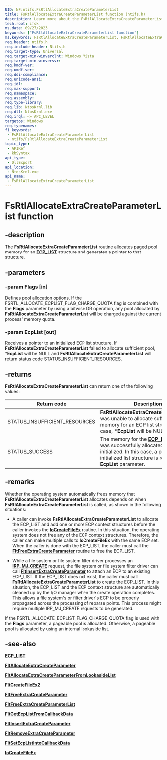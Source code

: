 ```yaml
---
UID: NF:ntifs.FsRtlAllocateExtraCreateParameterList
title: FsRtlAllocateExtraCreateParameterList function (ntifs.h)
description: Learn more about the FsRtlAllocateExtraCreateParameterList function.
tech.root: ifsk
ms.date: 09/27/2023
keywords: ["FsRtlAllocateExtraCreateParameterList function"]
ms.keywords: FsRtlAllocateExtraCreateParameterList, FsRtlAllocateExtraCreateParameterList routine [Installable File System Drivers], fsrtlref_2d552d23-4312-4203-91fb-c6cf6fb39681.xml, ifsk.fsrtlallocateextracreateparameterlist, ntifs/FsRtlAllocateExtraCreateParameterList
req.header: ntifs.h
req.include-header: Ntifs.h
req.target-type: Universal
req.target-min-winverclnt: Windows Vista
req.target-min-winversvr: 
req.kmdf-ver: 
req.umdf-ver: 
req.ddi-compliance: 
req.unicode-ansi: 
req.idl: 
req.max-support: 
req.namespace: 
req.assembly: 
req.type-library: 
req.lib: NtosKrnl.lib
req.dll: NtosKrnl.exe
req.irql: <= APC_LEVEL
targetos: Windows
req.typenames: 
f1_keywords:
 - FsRtlAllocateExtraCreateParameterList
 - ntifs/FsRtlAllocateExtraCreateParameterList
topic_type:
 - APIRef
 - kbSyntax
api_type:
 - DllExport
api_location:
 - NtosKrnl.exe
api_name:
 - FsRtlAllocateExtraCreateParameterList
---
```


# FsRtlAllocateExtraCreateParameterList function

## -description

The **FsRtlAllocateExtraCreateParameterList** routine allocates paged pool memory for an [**ECP_LIST**](/previous-versions/windows/hardware/drivers/ff540148(v=vs.85)) structure and generates a pointer to that structure.

## -parameters

### -param Flags [in]

Defines pool allocation options.  If the FSRTL_ALLOCATE_ECPLIST_FLAG_CHARGE_QUOTA flag is combined with the **Flags** parameter by using a bitwise OR operation, any pool allocated by **FsRtlAllocateExtraCreateParameterList**  will be charged against the current process' memory quota.

### -param EcpList [out]

Receives a pointer to an initialized ECP list structure.  If **FsRtlAllocateExtraCreateParameterList**  failed to allocate sufficient pool, ***EcpList** will be NULL and **FsRtlAllocateExtraCreateParameterList**  will return status code STATUS_INSUFFICIENT_RESOURCES.

## -returns

**FsRtlAllocateExtraCreateParameterList** can return one of the following values:

| Return code | Description |
| ----------- | ----------- |
| STATUS_INSUFFICIENT_RESOURCES | **FsRtlAllocateExtraCreateParameterList** was unable to allocate sufficient memory for an ECP list structure.  In this case, ***EcpList** will be NULL. |
| STATUS_SUCCESS  | The memory for the [**ECP_LIST**](/previous-versions/windows/hardware/drivers/ff540148(v=vs.85)) structure was successfully allocated and initialized.  In this case, a pointer to the initialized list structure is returned in the **EcpList** parameter. |

## -remarks

Whether the operating system automatically frees memory that **FsRtlAllocateExtraCreateParameterList** allocates depends on when **FsRtlAllocateExtraCreateParameterList** is called, as shown in the following situations:

* A caller can invoke **FsRtlAllocateExtraCreateParameterList** to allocate the ECP_LIST and add one or more ECP context structures before the caller invokes the [**IoCreateFileEx**](../ntddk/nf-ntddk-iocreatefileex.md) routine. In this situation, the operating system does not free any of the ECP context structures. Therefore, the caller can make multiple calls to **IoCreateFileEx** with the same ECP set. When the caller is done with the ECP_LIST, the caller must call the [**FltFreeExtraCreateParameter**](../fltkernel/nf-fltkernel-fltfreeextracreateparameter.md) routine to free the ECP_LIST.

* While a file system or file system filter driver processes an [**IRP_MJ_CREATE**](/windows-hardware/drivers/ifs/irp-mj-create) request, the file system or file system filter driver can call [**FltInsertExtraCreateParameter**](../fltkernel/nf-fltkernel-fltinsertextracreateparameter.md) to attach an ECP to an existing ECP_LIST. If the ECP_LIST does not exist, the caller must call **FsRtlAllocateExtraCreateParameterList** to create the ECP_LIST. In this situation, the ECP_LIST and the ECP context structure are automatically cleaned up by the I/O manager when the create operation completes. This allows a file system's or filter driver's ECP to be properly propagated across the processing of reparse points. This process might require multiple IRP_MJ_CREATE requests to be generated.

If the FSRTL_ALLOCATE_ECPLIST_FLAG_CHARGE_QUOTA flag is used with the **Flags** parameter, a pageable pool is allocated. Otherwise, a pageable pool is allocated by using an internal lookaside list.

## -see-also

[**ECP_LIST**](/previous-versions/windows/hardware/drivers/ff540148(v=vs.85))

[**FltAllocateExtraCreateParameter**](../fltkernel/nf-fltkernel-fltallocateextracreateparameter.md)

[**FltAllocateExtraCreateParameterFromLookasideList**](../fltkernel/nf-fltkernel-fltallocateextracreateparameterfromlookasidelist.md)

[**FltCreateFileEx2**](../fltkernel/nf-fltkernel-fltcreatefileex2.md)

[**FltFreeExtraCreateParameter**](../fltkernel/nf-fltkernel-fltfreeextracreateparameter.md)

[**FltFreeExtraCreateParameterList**](../fltkernel/nf-fltkernel-fltfreeextracreateparameterlist.md)

[**FltGetEcpListFromCallbackData**](../fltkernel/nf-fltkernel-fltgetecplistfromcallbackdata.md)

[**FltInsertExtraCreateParameter**](../fltkernel/nf-fltkernel-fltinsertextracreateparameter.md)

[**FltRemoveExtraCreateParameter**](../fltkernel/nf-fltkernel-fltremoveextracreateparameter.md)

[**FltSetEcpListIntoCallbackData**](../fltkernel/nf-fltkernel-fltsetecplistintocallbackdata.md)

[**IoCreateFileEx**](../ntddk/nf-ntddk-iocreatefileex.md)
